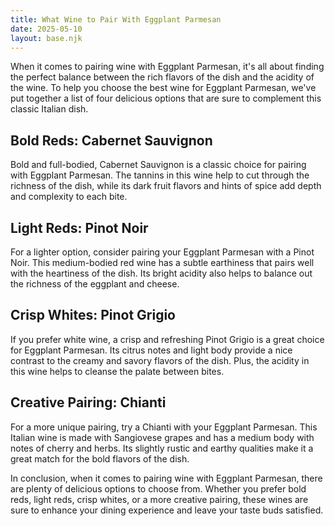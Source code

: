 ```yaml
---
title: What Wine to Pair With Eggplant Parmesan
date: 2025-05-10
layout: base.njk
---
```


When it comes to pairing wine with Eggplant Parmesan, it's all about finding the perfect balance between the rich flavors of the dish and the acidity of the wine. To help you choose the best wine for Eggplant Parmesan, we've put together a list of four delicious options that are sure to complement this classic Italian dish.

## Bold Reds: Cabernet Sauvignon

Bold and full-bodied, Cabernet Sauvignon is a classic choice for pairing with Eggplant Parmesan. The tannins in this wine help to cut through the richness of the dish, while its dark fruit flavors and hints of spice add depth and complexity to each bite.

## Light Reds: Pinot Noir

For a lighter option, consider pairing your Eggplant Parmesan with a Pinot Noir. This medium-bodied red wine has a subtle earthiness that pairs well with the heartiness of the dish. Its bright acidity also helps to balance out the richness of the eggplant and cheese.

## Crisp Whites: Pinot Grigio

If you prefer white wine, a crisp and refreshing Pinot Grigio is a great choice for Eggplant Parmesan. Its citrus notes and light body provide a nice contrast to the creamy and savory flavors of the dish. Plus, the acidity in this wine helps to cleanse the palate between bites.

## Creative Pairing: Chianti

For a more unique pairing, try a Chianti with your Eggplant Parmesan. This Italian wine is made with Sangiovese grapes and has a medium body with notes of cherry and herbs. Its slightly rustic and earthy qualities make it a great match for the bold flavors of the dish.

In conclusion, when it comes to pairing wine with Eggplant Parmesan, there are plenty of delicious options to choose from. Whether you prefer bold reds, light reds, crisp whites, or a more creative pairing, these wines are sure to enhance your dining experience and leave your taste buds satisfied.